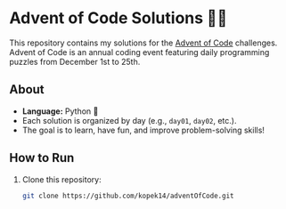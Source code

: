 # Advent of Code Solutions 🎄✨

This repository contains my solutions for the [Advent of Code](https://adventofcode.com) challenges.  
Advent of Code is an annual coding event featuring daily programming puzzles from December 1st to 25th.

## About

- **Language:** Python 🐍  
- Each solution is organized by day (e.g., `day01`, `day02`, etc.).
- The goal is to learn, have fun, and improve problem-solving skills!

## How to Run

1. Clone this repository:
   ```bash
   git clone https://github.com/kopek14/adventOfCode.git